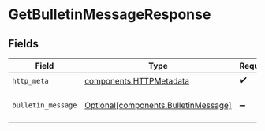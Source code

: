 # GetBulletinMessageResponse


## Fields

| Field                                                                              | Type                                                                               | Required                                                                           | Description                                                                        |
| ---------------------------------------------------------------------------------- | ---------------------------------------------------------------------------------- | ---------------------------------------------------------------------------------- | ---------------------------------------------------------------------------------- |
| `http_meta`                                                                        | [components.HTTPMetadata](../../models/components/httpmetadata.md)                 | :heavy_check_mark:                                                                 | N/A                                                                                |
| `bulletin_message`                                                                 | [Optional[components.BulletinMessage]](../../models/components/bulletinmessage.md) | :heavy_minus_sign:                                                                 | a list of BulletinMessage objects                                                  |